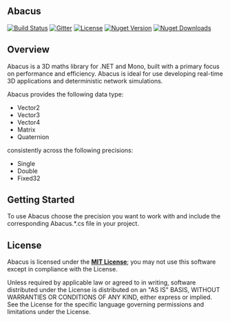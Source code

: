 ## Abacus

[![Build Status](https://travis-ci.org/sungiant/abacus.png?branch=master)](https://travis-ci.org/sungiant/abacus)
[![Gitter](https://img.shields.io/badge/gitter-join%20chat-green.svg)](https://gitter.im/sungiant/abacus?utm_source=badge&utm_medium=badge&utm_campaign=pr-badge&utm_content=badge)
[![License](https://img.shields.io/badge/license-MIT-lightgrey.svg)](https://raw.githubusercontent.com/sungiant/abacus/master/LICENSE)
[![Nuget Version](https://img.shields.io/nuget/v/Abacus.svg)](https://www.nuget.org/packages/Abacus)
[![Nuget Downloads](https://img.shields.io/nuget/dt/Abacus.svg)](https://www.nuget.org/packages/Abacus)

## Overview

Abacus is a 3D maths library for .NET and Mono, built with a primary focus on performance and efficiency.  Abacus is ideal for use developing real-time 3D applications and deterministic network simulations.

Abacus provides the following data type:

* Vector2
* Vector3
* Vector4
* Matrix
* Quaternion

consistently across the following precisions:

* Single
* Double
* Fixed32

## Getting Started

To use Abacus choose the precision you want to work with and include the corresponding Abacus.*.cs file in your project.

## License

Abacus is licensed under the **[MIT License][mit]**; you may not use this software except in compliance with the License.

Unless required by applicable law or agreed to in writing, software
distributed under the License is distributed on an "AS IS" BASIS,
WITHOUT WARRANTIES OR CONDITIONS OF ANY KIND, either express or implied.
See the License for the specific language governing permissions and
limitations under the License.

[mit]: https://raw.githubusercontent.com/sungiant/abacus/master/LICENSE
